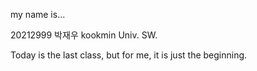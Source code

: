 my name is...

20212999	박재우
kookmin Univ. SW.

Today is the last class, but for me, it is just the beginning.
